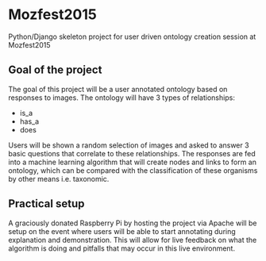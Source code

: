 # Mozfest2015
Python/Django skeleton project for user driven ontology creation session at Mozfest2015

## Goal of the project
The goal of this project will be a user annotated ontology based on responses to images. The ontology will have 3 types of relationships: 
* is_a
* has_a
* does

Users will be shown a random selection of images and asked to answer 3 basic questions that correlate to these relationships. The responses are fed into a machine learning algorithm that will create nodes and links to form an ontology, which can be compared with the classification of these organisms by other means i.e. taxonomic.

## Practical setup

A graciously donated Raspberry Pi by hosting the project via Apache will be setup on the event where users will be able to start annotating during explanation and demonstration. This will allow for live feedback on what the algorithm is doing and pitfalls that may occur in this live environment.
